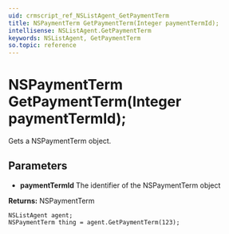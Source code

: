 ```yaml
---
uid: crmscript_ref_NSListAgent_GetPaymentTerm
title: NSPaymentTerm GetPaymentTerm(Integer paymentTermId);
intellisense: NSListAgent.GetPaymentTerm
keywords: NSListAgent, GetPaymentTerm
so.topic: reference
---
```


# NSPaymentTerm GetPaymentTerm(Integer paymentTermId);

Gets a NSPaymentTerm object.

## Parameters

* **paymentTermId** The identifier of the NSPaymentTerm object

**Returns:** NSPaymentTerm

```crmscript
NSListAgent agent;
NSPaymentTerm thing = agent.GetPaymentTerm(123);
```

